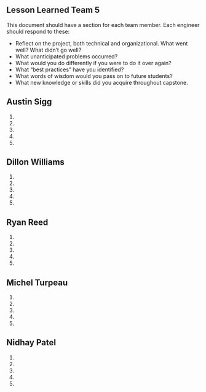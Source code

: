## Lesson Learned Team 5

This document should have a section for each team member. Each engineer should respond to these:

* Reflect on the project, both technical and organizational. What went well? What didn’t go well?
* What unanticipated problems occurred?
* What would you do differently if you were to do it over again?
* What “best practices” have you identified?
* What words of wisdom would you pass on to future students?
* What new knowledge or skills did you acquire throughout capstone.

## Austin Sigg
1.
2.
3.
4.
5.

## Dillon Williams
1.
2.
3.
4.
5.

## Ryan Reed 
1.
2.
3.
4.
5.

## Michel Turpeau
1.
2.
3.
4.
5.

## Nidhay Patel
1.
2.
3.
4.
5.
